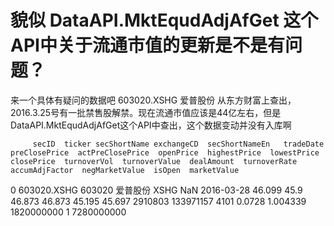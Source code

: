 # 貌似  DataAPI.MktEqudAdjAfGet  这个API中关于流通市值的更新是不是有问题？

来一个具体有疑问的数据吧
603020.XSHG        爱普股份        从东方财富上查出，2016.3.25号有一批禁售股解禁。现在流通市值应该是44亿左右，但是DataAPI.MktEqudAdjAfGet这个API中查出，这个数据变动并没有入库啊

         secID  ticker secShortName exchangeCD  secShortNameEn   tradeDate  preClosePrice  actPreClosePrice  openPrice  highestPrice  lowestPrice  closePrice  turnoverVol  turnoverValue  dealAmount  turnoverRate  accumAdjFactor  negMarketValue  isOpen  marketValue
0  603020.XSHG  603020         爱普股份       XSHG             NaN  2016-03-28         46.099              45.9     46.873        46.873       45.195      45.697      2910803      133971157        4101        0.0728        1.004339      1820000000       1   7280000000